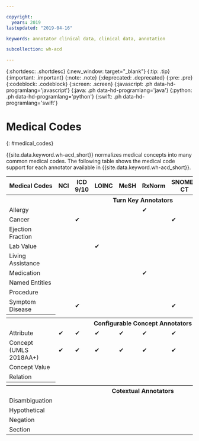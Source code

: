 ```yaml
---

copyright:
  years: 2019
lastupdated: "2019-04-16"

keywords: annotator clinical data, clinical data, annotation

subcollection: wh-acd

---
```


{:shortdesc: .shortdesc}
{:new_window: target="_blank"}
{:tip: .tip}
{:important: .important}
{:note: .note}
{:deprecated: .deprecated}
{:pre: .pre}
{:codeblock: .codeblock}
{:screen: .screen}
{:javascript: .ph data-hd-programlang='javascript'}
{:java: .ph data-hd-programlang='java'}
{:python: .ph data-hd-programlang='python'}
{:swift: .ph data-hd-programlang='swift'}

# Medical Codes
{: #medical_codes}

{{site.data.keyword.wh-acd_short}} normalizes medical concepts into many common medical codes.  The following table shows the medical code support for each annotator available in  {{site.data.keyword.wh-acd_short}}.

<table summary="common medical codes">
  <tr>
    <th scope="col" style="width:100%; min-width:0 !important">Medical Codes</th>
    <th scope="col" style="width:1%; min-width:0 !important">NCI</th>
    <th scope="col" style="width:1%; min-width:0 !important">ICD 9/10</th>
    <th scope="col" style="width:1%; min-width:0 !important">LOINC</th>
    <th scope="col" style="width:1%; min-width:0 !important">MeSH</th>
    <th scope="col" style="width:1%; min-width:0 !important">RxNorm</th>
    <th scope="col" style="width:1%; min-width:0 !important">SNOMED CT</th>
    <th scope="col" style="width:1%; min-width:0 !important">CPT</th>
    <th scope="col" style="width:1%; min-width:0 !important">CCS</th>
    <th scope="col" style="width:1%; min-width:0 !important">HCC</th>
    <th scope="col" style="width:1%; min-width:0 !important">UMLS CUI</th>
  </tr>

  <tr>
    <th scope="row" colspan="11" width="1%"><b>Turn Key Annotators</b></th>
  </tr>
  <tr><td scope="row" >Allergy</td> <td></td> <td></td> <td></td> <td></td> <td>✔</td> <td></td> <td></td> <td></td> <td></td> <td></td>   </tr>
  <tr><td scope="row" >Cancer</td> <td></td> <td>✔</td> <td></td> <td></td> <td></td> <td>✔</td> <td></td> <td>✔</td> <td>✔</td> <td>✔</td>   </tr>
  <tr><td scope="row" >Ejection Fraction</td> <td></td> <td></td> <td></td> <td></td> <td></td> <td></td> <td></td> <td></td> <td></td> <td></td>   </tr>
  <tr><td scope="row" >Lab Value</td> <td></td> <td></td> <td>✔</td> <td></td> <td></td> <td></td> <td></td> <td></td> <td></td> <td></td>   </tr>
  <tr><td scope="row" >Living Assistance</td> <td></td> <td></td> <td></td> <td></td> <td></td> <td></td> <td></td> <td></td> <td></td> <td></td>   </tr>
  <tr><td scope="row" >Medication</td> <td></td> <td></td> <td></td> <td></td> <td>✔</td> <td></td> <td></td> <td></td> <td></td> <td></td>   </tr>
  <tr><td scope="row" >Named Entities</td> <td></td> <td></td> <td></td> <td></td> <td></td> <td></td> <td></td> <td></td> <td></td> <td></td>   </tr>
  <tr><td scope="row" >Procedure</td> <td></td> <td></td> <td></td> <td></td> <td></td> <td></td> <td>✔</td> <td></td> <td></td> <td>✔</td>   </tr>
  <tr><td scope="row" >Symptom Disease</td> <td></td> <td>✔</td> <td></td> <td></td> <td></td> <td>✔</td> <td></td> <td>✔</td> <td>✔</td> <td>✔</td>   </tr>

  <tr><th scope="row" ></th></tr>
  <tr>
    <th scope="row" colspan="11"><b>Configurable Concept Annotators</b></th>
  </tr>
  <tr><td scope="row" >Attribute</td> <td>✔</td> <td>✔</td> <td>✔</td> <td>✔</td> <td>✔</td> <td>✔</td> <td>✔</td> <td>✔</td> <td>✔</td> <td>✔</td>   </tr>
  <tr><td scope="row" >Concept (UMLS 2018AA+)</td> <td>✔</td> <td>✔</td> <td>✔</td> <td>✔</td> <td>✔</td> <td>✔</td> <td>✔</td> <td></td> <td></td> <td>✔</td>   </tr>
  <tr><td scope="row" >Concept Value</td> <td></td> <td></td> <td></td> <td></td> <td></td> <td></td> <td></td> <td></td> <td></td>  <td>✔</td></tr>
  <tr><td scope="row" >Relation</td> <td></td> <td></td> <td></td> <td></td> <td></td> <td></td> <td></td> <td></td> <td></td>  <td></td></tr>

  <tr><th scope="row" ></th></tr>
  <tr>
    <th scope="row" colspan="11"><b>Cotextual Annotators</b></th>
  </tr>
  <tr><td scope="row" >Disambiguation</td> <td></td> <td></td> <td></td> <td></td> <td></td> <td></td> <td></td> <td></td> <td></td>  <td></td></tr>
  <tr><td scope="row" >Hypothetical</td> <td></td> <td></td> <td></td> <td></td> <td></td> <td></td> <td></td> <td></td> <td></td>  <td></td></tr>
  <tr><td scope="row" >Negation</td> <td></td> <td></td> <td></td> <td></td> <td></td> <td></td> <td></td> <td></td> <td></td>  <td></td></tr>
  <tr><td scope="row" >Section</td> <td></td> <td></td> <td></td> <td></td> <td></td> <td></td> <td></td> <td></td> <td></td>  <td></td></tr>

</table>
